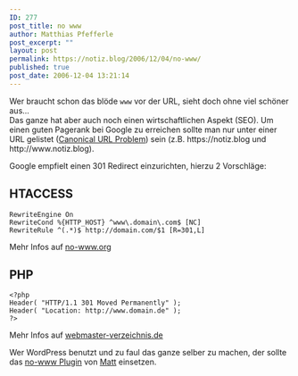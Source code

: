 ```yaml
---
ID: 277
post_title: no www
author: Matthias Pfefferle
post_excerpt: ""
layout: post
permalink: https://notiz.blog/2006/12/04/no-www/
published: true
post_date: 2006-12-04 13:21:14
---
```

<!-- wp:paragraph -->
<p>Wer braucht schon das blöde <code>www</code> vor der URL, sieht doch ohne viel schöner aus...<br/> Das ganze hat aber auch noch einen wirtschaftlichen Aspekt (SEO). Um einen guten Pagerank bei Google zu erreichen sollte man nur unter einer URL gelistet (<a href="http://webmaster-verzeichnis.de/blog/wordpress-no-www/">Canonical URL Problem</a>) sein (z.B. https://notiz.blog und http://www.notiz.blog).</p>
<!-- /wp:paragraph -->

<!-- wp:paragraph -->
<p>Google empfielt einen 301 Redirect einzurichten, hierzu 2 Vorschläge:</p>
<!-- /wp:paragraph -->

<!-- wp:heading -->
<h2><strong>HTACCESS</strong>
</h2>
<!-- /wp:heading -->

<!-- wp:code -->
<pre class="wp-block-code"><code>RewriteEngine On
RewriteCond %{HTTP_HOST} ^www\.domain\.com$ [NC]
RewriteRule ^(.*)$ http://domain.com/$1 [R=301,L]</code></pre>
<!-- /wp:code -->

<!-- wp:paragraph -->
<p>Mehr Infos auf <a href="http://no-www.org">no-www.org</a></p>
<!-- /wp:paragraph -->

<!-- wp:heading -->
<h2><strong>PHP</strong>
</h2>
<!-- /wp:heading -->

<!-- wp:code -->
<pre class="wp-block-code"><code>&lt;?php
Header( "HTTP/1.1 301 Moved Permanently" );
Header( "Location: http://www.domain.de" );
?></code></pre>
<!-- /wp:code -->

<!-- wp:paragraph -->
<p>Mehr Infos auf <a href="http://webmaster-verzeichnis.de/blog/google-canonical-url-problem/">webmaster-verzeichnis.de</a></p>
<!-- /wp:paragraph -->

<!-- wp:paragraph -->
<p>Wer WordPress benutzt und zu faul das ganze selber zu machen, der sollte das <a href="http://photomatt.net/2006/06/13/wordpress-no-www/">no-www Plugin</a> von <a href="http://photomatt.net/">Matt</a> einsetzen.</p>
<!-- /wp:paragraph -->